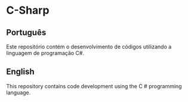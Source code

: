 # C-Sharp 

## Português
Este repositório contém o desenvolvimento de códigos utilizando a linguagem de programação C#.

## English
This repository contains code development using the C # programming language.
